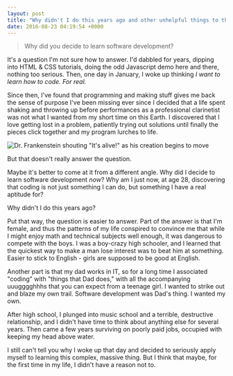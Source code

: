 ```yaml
---
layout: post
title: "Why didn't I do this years ago and other unhelpful things to think about"
date: 2016-08-23 04:19:54 +0000
---
```



> Why did you decide to learn software development?

It's a question I'm not sure how to answer. I'd dabbled for years, dipping into HTML & CSS tutorials, doing the odd Javascript demo here and there, nothing too serious. Then, one day in January, I woke up thinking *I want to learn how to code. For real.*

Since then, I've found that programming and making stuff gives me back the sense of purpose I've been missing ever since I decided that a life spent shaking and throwing up before performances as a professional clarinetist was not what I wanted from my short time on this Earth. I discovered that I love getting lost in a problem, patiently trying out solutions until finally the pieces click together and my program lurches to life.

![Dr. Frankenstein shouting "It's alive!" as his creation begins to move](https://67.media.tumblr.com/6218d375d4a0b76acb439fe076854eaf/tumblr_ndknvp4FHy1sk0xezo1_500.gif)

But that doesn't really answer the question.

Maybe it's better to come at it from a different angle. Why did I decide to learn software development *now*? Why am I just now, at age 28, discovering that coding is not just something I can do, but something I have a real aptitude for?

Why didn't I do this years ago?

Put that way, the question is easier to answer. Part of the answer is that I'm female, and thus the patterns of my life conspired to convince me that while I might enjoy math and technical subjects well enough, it was dangerous to compete with the boys. I was a boy-crazy high schooler, and I learned that the quickest way to make a man lose interest was to beat him at something. Easier to stick to English - girls are supposed to be good at English.

Another part is that my dad works in IT, so for a long time I associated "coding" with "things that Dad does," with all the accompanying uuugggghhhs that you can expect from a teenage girl. I wanted to strike out and blaze my own trail. Software development was Dad's thing. I wanted my own.

After high school, I plunged into music school and a terrible, destructive relationship, and I didn't have time to think about anything else for several years. Then came a few years surviving on poorly paid jobs, occupied with keeping my head above water.

I still can't tell you why I woke up that day and decided to seriously apply myself to learning this complex, massive thing. But I think that maybe, for the first time in my life, I didn't have a reason not to.

